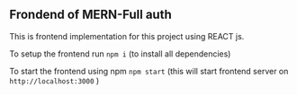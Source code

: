 ## Frondend of MERN-Full auth

This is frontend implementation for this project using REACT js.


To setup the frontend run `npm i` (to install all dependencies)

To start the frontend using npm `npm start` (this will start frontend server on `http://localhost:3000` )
